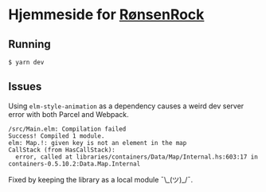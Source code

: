 # Hjemmeside for [RønsenRock](https://rønsenrock.no)

## Running
```
$ yarn dev
```
## Issues
Using `elm-style-animation` as a dependency causes a weird dev server error with both Parcel and Webpack.
```
/src/Main.elm: Compilation failed
Success! Compiled 1 module.                                          
elm: Map.!: given key is not an element in the map
CallStack (from HasCallStack):
  error, called at libraries/containers/Data/Map/Internal.hs:603:17 in containers-0.5.10.2:Data.Map.Internal
```

Fixed by keeping the library as a local module ¯\\\_(ツ)\_/¯.
